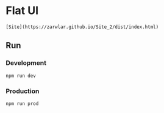 # Flat UI

    [Site](https://zarwlar.github.io/Site_2/dist/index.html)

## Run

### Development

    npm run dev

### Production

    npm run prod





